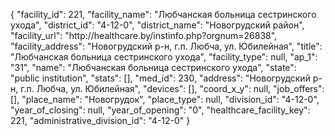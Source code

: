 {
    "facility_id": 221,
    "facility_name": "Любчанская больница сестринского ухода",
    "district_id": "4-12-0",
    "district_name": "Новогрудский район",
    "facility_url": "http:\/\/healthcare.by\/instinfo.php?orgnum=26838",
    "facility_address": "Новогрудский р-н, г.п. Любча, ул. Юбилейная",
    "title": "Любчанская больница сестринского ухода",
    "facility_type": null,
    "ap_1": "31",
    "name": "Любчанская больница сестринского ухода",
    "state": "public institution",
    "stats": [],
    "med_id": 230,
    "address": "Новогрудский р-н, г.п. Любча, ул. Юбилейная",
    "devices": [],
    "coord_x_y": null,
    "job_offers": [],
    "place_name": "Новогрудок",
    "place_type": null,
    "division_id": "4-12-0",
    "year_of_closing": null,
    "year_of_opening": "0",
    "healthcare_facility_key": 221,
    "administrative_division_id": "4-12-0"
}